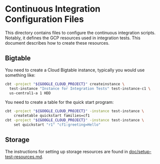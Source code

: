 # Continuous Integration Configuration Files

This directory contains files to configure the continuous integration scripts.
Notably, it defines the GCP resources used in integration tests. This document
describes how to create these resources.

## Bigtable

You need to create a Cloud Bigtable instance, typically you would use something
like:

```bash
cbt -project "${GOOGLE_CLOUD_PROJECT}" createinstance \
  test-instance "Instance for Integration Tests" test-instance-c1 \
  us-central1-a 1 HDD
```

You need to create a table for the quick start program:

```bash
cbt -project "${GOOGLE_CLOUD_PROJECT}" -instance test-instance \
    createtable quickstart families=cf1
cbt -project "${GOOGLE_CLOUD_PROJECT}" -instance test-instance \
    set quickstart "r1" "cf1:greeting=Hello"
```

## Storage

The instructions for setting up storage resources are found in
[doc/setup-test-resources.md](../../google/cloud/storage/doc/setup-test-resources.md).
